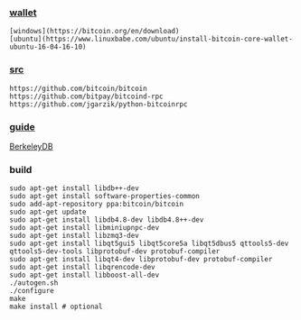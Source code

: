 ### [wallet](https://bitcoin.org/en/download)

    [windows](https://bitcoin.org/en/download)
    [ubuntu](https://www.linuxbabe.com/ubuntu/install-bitcoin-core-wallet-ubuntu-16-04-16-10)
    
### [src](https://github.com/bitcoin/bitcoin)

    https://github.com/bitcoin/bitcoin
    https://github.com/bitpay/bitcoind-rpc
    https://github.com/jgarzik/python-bitcoinrpc
    
### [guide](https://github.com/bitcoin/bitcoin/tree/master/doc)

   [BerkeleyDB](https://github.com/bitcoin/bitcoin/blob/master/doc/build-openbsd.md)
    
### build

    sudo apt-get install libdb++-dev
    sudo apt-get install software-properties-common
    sudo add-apt-repository ppa:bitcoin/bitcoin
    sudo apt-get update
    sudo apt-get install libdb4.8-dev libdb4.8++-dev
    sudo apt-get install libminiupnpc-dev
    sudo apt-get install libzmq3-dev
    sudo apt-get install libqt5gui5 libqt5core5a libqt5dbus5 qttools5-dev qttools5-dev-tools libprotobuf-dev protobuf-compiler
    sudo apt-get install libqt4-dev libprotobuf-dev protobuf-compiler
    sudo apt-get install libqrencode-dev
    sudo apt-get install libboost-all-dev
    ./autogen.sh
    ./configure
    make
    make install # optional
